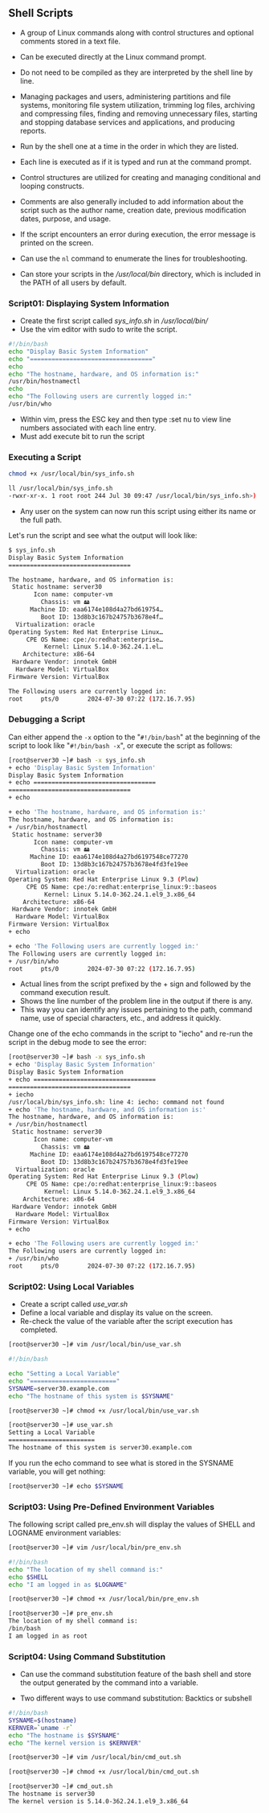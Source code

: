 ## Shell Scripts 

- A group of Linux commands along with control structures and optional comments stored in a text file. 
- Can be executed directly at the Linux command prompt. 
- Do not need to be compiled as they are interpreted by the shell line by line.
- Managing packages and users, administering partitions and file systems, monitoring file system utilization, trimming log files, archiving and compressing files, finding and removing unnecessary files, starting and stopping database services and applications, and producing reports. 
- Run by the shell one at a time in the order in which they are listed. 
- Each line is executed as if it is typed and run at the command prompt. 
- Control structures are utilized for creating and managing conditional and looping constructs. 
- Comments are also generally included to add information about the script such as the author name, creation date, previous modification dates, purpose, and usage. 
- If the script encounters an error during execution, the error message is printed on the screen.

- Can use the `nl` command to enumerate the lines for troubleshooting.
- Can store your scripts in the */usr/local/bin* directory, which is included in the PATH of all users by default.

### Script01: Displaying System Information

- Create the first script called *sys_info.sh* in */usr/local/bin/*   
- Use the vim editor with sudo to write the script. 
```bash
#!/bin/bash
echo "Display Basic System Information"
echo "=================================="
echo
echo "The hostname, hardware, and OS information is:"
/usr/bin/hostnamectl
echo
echo "The Following users are currently logged in:"
/usr/bin/who
```

- Within vim, press the ESC key and then type :set nu to view line numbers associated with each line entry.
- Must add execute bit to run the script



### Executing a Script 

```bash
chmod +x /usr/local/bin/sys_info.sh

ll /usr/local/bin/sys_info.sh
-rwxr-xr-x. 1 root root 244 Jul 30 09:47 /usr/local/bin/sys_info.sh>)
```

- Any user on the system can now run this script using either its name or the full path.

Let's run the script and see what the output will look like:
```bash
$ sys_info.sh
Display Basic System Information
==================================

The hostname, hardware, and OS information is:
 Static hostname: server30
       Icon name: computer-vm
         Chassis: vm 🖴
      Machine ID: eaa6174e108d4a27bd619754…
         Boot ID: 13d8b3c167b24757b3678e4f…
  Virtualization: oracle
Operating System: Red Hat Enterprise Linux…
     CPE OS Name: cpe:/o:redhat:enterprise…
          Kernel: Linux 5.14.0-362.24.1.el…
    Architecture: x86-64
 Hardware Vendor: innotek GmbH
  Hardware Model: VirtualBox
Firmware Version: VirtualBox

The Following users are currently logged in:
root     pts/0        2024-07-30 07:22 (172.16.7.95)
```

### Debugging a Script 

Can either append the `-x` option to the "`#!/bin/bash`" at the beginning of the script to look like "`#!/bin/bash -x`", or execute the script as follows:
```bash
[root@server30 ~]# bash -x sys_info.sh
+ echo 'Display Basic System Information'
Display Basic System Information
+ echo ==================================
==================================
+ echo

+ echo 'The hostname, hardware, and OS information is:'
The hostname, hardware, and OS information is:
+ /usr/bin/hostnamectl
 Static hostname: server30
       Icon name: computer-vm
         Chassis: vm 🖴
      Machine ID: eaa6174e108d4a27bd6197548ce77270
         Boot ID: 13d8b3c167b24757b3678e4fd3fe19ee
  Virtualization: oracle
Operating System: Red Hat Enterprise Linux 9.3 (Plow)     
     CPE OS Name: cpe:/o:redhat:enterprise_linux:9::baseos
          Kernel: Linux 5.14.0-362.24.1.el9_3.x86_64
    Architecture: x86-64
 Hardware Vendor: innotek GmbH
  Hardware Model: VirtualBox
Firmware Version: VirtualBox
+ echo

+ echo 'The Following users are currently logged in:'
The Following users are currently logged in:
+ /usr/bin/who
root     pts/0        2024-07-30 07:22 (172.16.7.95)
```


- Actual lines from the script prefixed by the + sign and followed by the command execution result. 
- Shows the line number of the problem line in the output if there is any. 
- This way you can identify any issues pertaining to the path, command name, use of special characters, etc., and address it quickly.

Change one of the echo commands in the script to "iecho" and re-run the script in the debug mode to see the error:
```bash
[root@server30 ~]# bash -x sys_info.sh
+ echo 'Display Basic System Information'
Display Basic System Information
+ echo ==================================
==================================
+ iecho
/usr/local/bin/sys_info.sh: line 4: iecho: command not found
+ echo 'The hostname, hardware, and OS information is:'
The hostname, hardware, and OS information is:
+ /usr/bin/hostnamectl
 Static hostname: server30
       Icon name: computer-vm
         Chassis: vm 🖴
      Machine ID: eaa6174e108d4a27bd6197548ce77270
         Boot ID: 13d8b3c167b24757b3678e4fd3fe19ee
  Virtualization: oracle
Operating System: Red Hat Enterprise Linux 9.3 (Plow)     
     CPE OS Name: cpe:/o:redhat:enterprise_linux:9::baseos
          Kernel: Linux 5.14.0-362.24.1.el9_3.x86_64
    Architecture: x86-64
 Hardware Vendor: innotek GmbH
  Hardware Model: VirtualBox
Firmware Version: VirtualBox
+ echo

+ echo 'The Following users are currently logged in:'
The Following users are currently logged in:
+ /usr/bin/who
root     pts/0        2024-07-30 07:22 (172.16.7.95)
```

### Script02: Using Local Variables

- Create a script called *use_var.sh*
- Define a local variable and display its value on the screen. 
- Re-check the value of the variable after the script execution has completed. 
```bash
[root@server30 ~]# vim /usr/local/bin/use_var.sh

#!/bin/bash

echo "Setting a Local Variable"
echo "========================"
SYSNAME=server30.example.com
echo "The hostname of this system is $SYSNAME"
```

```bash
[root@server30 ~]# chmod +x /usr/local/bin/use_var.sh

[root@server30 ~]# use_var.sh
Setting a Local Variable
========================
The hostname of this system is server30.example.com
```

If you run the echo command to see what is stored in the SYSNAME
variable, you will get nothing:
```bash
[root@server30 ~]# echo $SYSNAME

```

### Script03: Using Pre-Defined Environment Variables 

The following script called pre_env.sh will display the values of SHELL and LOGNAME environment variables:
```bash
[root@server30 ~]# vim /usr/local/bin/pre_env.sh

#!/bin/bash
echo "The location of my shell command is:"
echo $SHELL
echo "I am logged in as $LOGNAME"
```

```bash
[root@server30 ~]# chmod +x /usr/local/bin/pre_env.sh

[root@server30 ~]# pre_env.sh
The location of my shell command is:
/bin/bash
I am logged in as root
```

### Script04: Using Command Substitution

- Can use the command substitution feature of the bash shell and store the output generated by the command into a variable. 

- Two different ways to use command substitution: Backtics or subshell

```bash
#!/bin/bash
SYSNAME=$(hostname)
KERNVER=`uname -r`
echo "The hostname is $SYSNAME"
echo "The kernel version is $KERNVER"
```

```bash
[root@server30 ~]# vim /usr/local/bin/cmd_out.sh

[root@server30 ~]# chmod +x /usr/local/bin/cmd_out.sh

[root@server30 ~]# cmd_out.sh
The hostname is server30
The kernel version is 5.14.0-362.24.1.el9_3.x86_64
```



